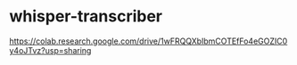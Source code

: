 # whisper-transcriber
https://colab.research.google.com/drive/1wFRQQXbIbmCOTEfFo4eGOZIC0y4oJTvz?usp=sharing
